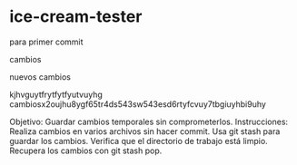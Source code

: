 # ice-cream-tester

para primer commit

cambios

nuevos cambios 

kjhvguytfrytfytfyutvuyhg 
cambiosx2oujhu8ygf65tr4ds543sw543esd6rtyfcvuy7tbgiuyhbi9uhy

Objetivo: Guardar cambios temporales sin comprometerlos.
Instrucciones:
Realiza cambios en varios archivos sin hacer commit.
Usa git stash para guardar los cambios.
Verifica que el directorio de trabajo está limpio.
Recupera los cambios con git stash pop.